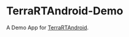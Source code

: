 # TerraRTAndroid-Demo

A Demo App for [TerraRTAndroid](https://github.com/tryterra/TerraRTAndroid).

